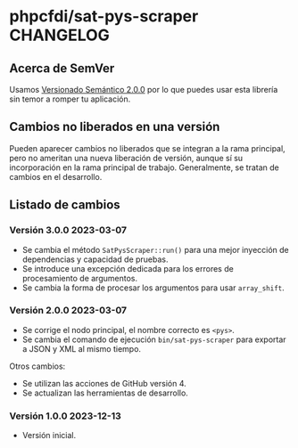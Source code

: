 # phpcfdi/sat-pys-scraper CHANGELOG

## Acerca de SemVer

Usamos [Versionado Semántico 2.0.0](SEMVER.md) por lo que puedes usar esta librería sin temor a romper tu aplicación.

## Cambios no liberados en una versión

Pueden aparecer cambios no liberados que se integran a la rama principal, pero no ameritan una nueva liberación de
versión, aunque sí su incorporación en la rama principal de trabajo. Generalmente, se tratan de cambios en el desarrollo.

## Listado de cambios

### Versión 3.0.0 2023-03-07

- Se cambia el método `SatPysScraper::run()` para una mejor inyección de dependencias y capacidad de pruebas.
- Se introduce una excepción dedicada para los errores de procesamiento de argumentos.
- Se cambia la forma de procesar los argumentos para usar `array_shift`.

### Versión 2.0.0 2023-03-07

- Se corrige el nodo principal, el nombre correcto es `<pys>`.
- Se cambia el comando de ejecución `bin/sat-pys-scraper` para exportar a JSON y XML al mismo tiempo.

Otros cambios:

- Se utilizan las acciones de GitHub versión 4. 
- Se actualizan las herramientas de desarrollo.

### Versión 1.0.0 2023-12-13

- Versión inicial.
